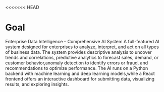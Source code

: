 <<<<<<< HEAD
# Goal


Enterprise Data Intelligence – Comprehensive AI System
A full-featured AI system designed for enterprises to analyze, interpret, and act on all types of business data. The system provides descriptive analysis to uncover trends 
and correlations, predictive analytics to forecast sales, demand, or customer behavior,anomaly detection to identify errors or fraud, and recommendations to optimize performance.
The AI runs on a Python backend with machine learning and deep learning models,while a React frontend offers an interactive dashboard for submitting data, visualizing results, and exploring insights.

